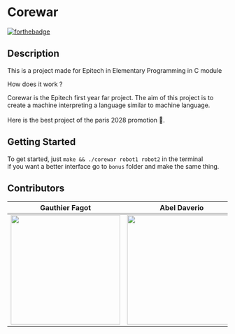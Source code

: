 # Corewar
[![forthebadge](https://forthebadge.com/images/featured/featured-built-with-love.svg)](https://forthebadge.com)

## Description

This is a project made for Epitech in Elementary Programming in C module

How does it work ?

Corewar is the Epitech first year far project. The aim of this project is to create a machine interpreting a language similar to machine language.\
\
Here is the best project of the paris 2028 promotion 💪.

## Getting Started

To get started, just ```make && ./corewar robot1 robot2``` in the terminal \
if you want a better interface go to ```bonus``` folder and make the same thing.


## Contributors
| Gauthier Fagot                                           | Abel Daverio                                           
|-----------------------------------------------------------|-----------------------------------------------------------|
| <img src="https://github.com/gauthierfagot.png" width="250em"/> | <img src="https://github.com/abeldaverio.png" width="250em"/> |
